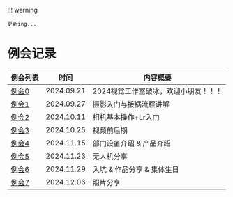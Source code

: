 !!! warning 

    更新ing...

# 例会记录

<table>
<thead>
    <tr>
        <th>例会列表</th>
        <th>时间</th>
        <th>内容概要</th>
    </tr>
</thead>
<tbody>
    <tr>
        <td><a href="meeting_0/">例会0</a></td>
        <td>2024.09.21</td>
        <td>2024视觉工作室破冰，欢迎小朋友！！！</td>
    </tr>
    <tr>
        <td><a href="meeting_1/">例会1</a></td>
        <td>2024.09.27</td>
        <td>摄影入门与接锅流程讲解</td>
    </tr>
    <tr>
        <td><a href="meeting_2/">例会2</a></td>
        <td>2024.10.11</td>
        <td>相机基本操作+Lr入门</td>
    </tr>
    <tr>
        <td><a href="meeting_3/">例会3</a></td>
        <td>2024.10.25</td>
        <td>视频前后期</td>
    </tr>
    <tr>
        <td><a href="meeting_4/">例会4</a></td>
        <td>2024.11.15</td>
        <td>部门设备介绍 & 产品介绍</td>
    </tr>
    <tr>
        <td><a href="meeting_5/">例会5</a></td>
        <td>2024.11.23</td>
        <td>无人机分享</td>
    </tr>
    <tr>
        <td><a href="meeting_6/">例会6</a></td>
        <td>2024.11.29</td>
        <td>入坑 & 作品分享 & 集体生日</td>
    </tr>
    <tr>
        <td><a href="meeting_7/">例会7</a></td>
        <td>2024.12.06</td>
        <td>照片分享</td>
    </tr>
</tbody>
</table>